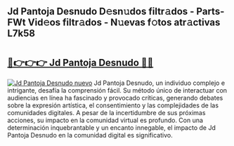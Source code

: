 ## Jd Pantoja Desnudo D𝚎sn𝚞dos filtr𝚊dos - Parts-FWt Vid𝚎os filtr𝚊dos - N𝚞evas f𝚘tos atr𝚊ctivas L7k58

# <h2><a href="http://mb4wy13.tromn.icu/?c=Jd+Pantoja+Desnudo">🔗👉👉👉 Jd Pantoja Desnudo 🔗🔗</a></h2>

[![Jd Pantoja Desnudo nuevo](https://i.imgur.com/pEAQMta.gif)](http://mb4wy13.tromn.icu/?c=Jd+Pantoja+Desnudo)
Jd Pantoja Desnudo, un individuo complejo e intrigante, desafía la comprensión fácil. Su método único de interactuar con audiencias en línea ha fascinado y provocado críticas, generando debates sobre la expresión artística, el consentimiento y las complejidades de las comunidades digitales. A pesar de la incertidumbre de sus próximas acciones, su impacto en la comunidad virtual es profundo. Con una determinación inquebrantable y un encanto innegable, el impacto de Jd Pantoja Desnudo en la comunidad digital es significativo.
